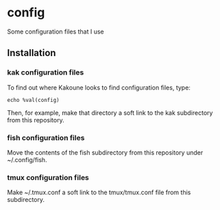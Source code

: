 # config

Some configuration files that I use

## Installation

### kak configuration files

To find out where Kakoune looks to find configuration files, type:

```
echo %val(config)
```

Then, for example, make that directory a soft link to the kak subdirectory from
this repository.

### fish configuration files

Move the contents of the fish subdirectory from this repository under
~/.config/fish.

### tmux configuration files

Make ~/.tmux.conf a soft link to the tmux/tmux.conf file from this subdirectory.
